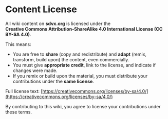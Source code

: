 # Content License

All wiki content on **sdvx.org** is licensed under the  
**Creative Commons Attribution-ShareAlike 4.0 International License (CC BY-SA 4.0)**.

This means:
- You are free to **share** (copy and redistribute) and **adapt** (remix, transform, build upon) the content, even commercially.
- You must give **appropriate credit**, link to the license, and indicate if changes were made.
- If you remix or build upon the material, you must distribute your contributions under the **same license**.

Full license text: [https://creativecommons.org/licenses/by-sa/4.0/](https://creativecommons.org/licenses/by-sa/4.0/)

By contributing to this wiki, you agree to license your contributions under these terms.
